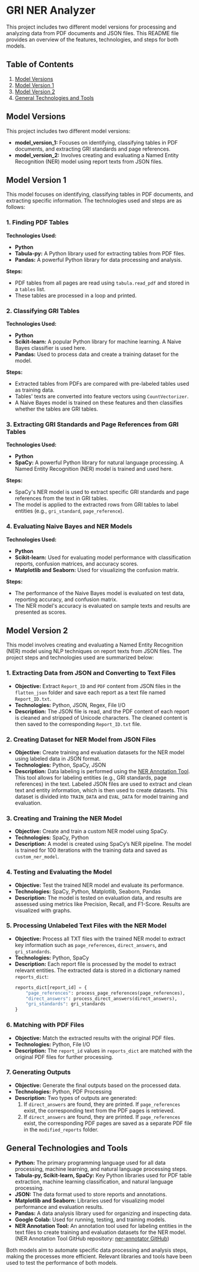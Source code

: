 # GRI NER Analyzer

This project includes two different model versions for processing and analyzing data from PDF documents and JSON files. This README file provides an overview of the features, technologies, and steps for both models.

## Table of Contents

1. [Model Versions](#model-versions)
2. [Model Version 1](#model-version-1)
3. [Model Version 2](#model-version-2)
4. [General Technologies and Tools](#general-technologies-and-tools)

## Model Versions

This project includes two different model versions:

- **model_version_1:** Focuses on identifying, classifying tables in PDF documents, and extracting GRI standards and page references.
- **model_version_2:** Involves creating and evaluating a Named Entity Recognition (NER) model using report texts from JSON files.

## Model Version 1

This model focuses on identifying, classifying tables in PDF documents, and extracting specific information. The technologies used and steps are as follows:

### 1. Finding PDF Tables

**Technologies Used:**

- **Python**
- **Tabula-py:** A Python library used for extracting tables from PDF files.
- **Pandas:** A powerful Python library for data processing and analysis.

**Steps:**

- PDF tables from all pages are read using `tabula.read_pdf` and stored in a `tables` list.
- These tables are processed in a loop and printed.

### 2. Classifying GRI Tables

**Technologies Used:**

- **Python**
- **Scikit-learn:** A popular Python library for machine learning. A Naive Bayes classifier is used here.
- **Pandas:** Used to process data and create a training dataset for the model.

**Steps:**

- Extracted tables from PDFs are compared with pre-labeled tables used as training data.
- Tables' texts are converted into feature vectors using `CountVectorizer`.
- A Naive Bayes model is trained on these features and then classifies whether the tables are GRI tables.

### 3. Extracting GRI Standards and Page References from GRI Tables

**Technologies Used:**

- **Python**
- **SpaCy:** A powerful Python library for natural language processing. A Named Entity Recognition (NER) model is trained and used here.

**Steps:**

- SpaCy's NER model is used to extract specific GRI standards and page references from the text in GRI tables.
- The model is applied to the extracted rows from GRI tables to label entities (e.g., `gri_standard`, `page_reference`).

### 4. Evaluating Naive Bayes and NER Models

**Technologies Used:**

- **Python**
- **Scikit-learn:** Used for evaluating model performance with classification reports, confusion matrices, and accuracy scores.
- **Matplotlib and Seaborn:** Used for visualizing the confusion matrix.

**Steps:**

- The performance of the Naive Bayes model is evaluated on test data, reporting accuracy, and confusion matrix.
- The NER model's accuracy is evaluated on sample texts and results are presented as scores.

## Model Version 2

This model involves creating and evaluating a Named Entity Recognition (NER) model using NLP techniques on report texts from JSON files. The project steps and technologies used are summarized below:

### 1. Extracting Data from JSON and Converting to Text Files

- **Objective:** Extract `Report_ID` and `PDF` content from JSON files in the `flatten_json` folder and save each report as a text file named `Report_ID.txt`.
- **Technologies:** Python, JSON, Regex, File I/O
- **Description:** The JSON file is read, and the PDF content of each report is cleaned and stripped of Unicode characters. The cleaned content is then saved to the corresponding `Report_ID.txt` file.

### 2. Creating Dataset for NER Model from JSON Files

- **Objective:** Create training and evaluation datasets for the NER model using labeled data in JSON format.
- **Technologies:** Python, SpaCy, JSON
- **Description:** Data labeling is performed using the [NER Annotation Tool](https://tecoholic.github.io/ner-annotator/). This tool allows for labeling entities (e.g., GRI standards, page references) in the text. Labeled JSON files are used to extract and clean text and entity information, which is then used to create datasets. This dataset is divided into `TRAIN_DATA` and `EVAL_DATA` for model training and evaluation.

### 3. Creating and Training the NER Model

- **Objective:** Create and train a custom NER model using SpaCy.
- **Technologies:** SpaCy, Python
- **Description:** A model is created using SpaCy’s NER pipeline. The model is trained for 100 iterations with the training data and saved as `custom_ner_model`.

### 4. Testing and Evaluating the Model

- **Objective:** Test the trained NER model and evaluate its performance.
- **Technologies:** SpaCy, Python, Matplotlib, Seaborn, Pandas
- **Description:** The model is tested on evaluation data, and results are assessed using metrics like Precision, Recall, and F1-Score. Results are visualized with graphs.

### 5. Processing Unlabeled Text Files with the NER Model

- **Objective:** Process all TXT files with the trained NER model to extract key information such as `page_references`, `direct_answers`, and `gri_standards`.
- **Technologies:** Python, SpaCy
- **Description:** Each report file is processed by the model to extract relevant entities. The extracted data is stored in a dictionary named `reports_dict`:
  ```python
  reports_dict[report_id] = {
      "page_references": process_page_references(page_references),
      "direct_answers": process_direct_answers(direct_answers),
      "gri_standards": gri_standards
  }
  ```

### 6. Matching with PDF Files

- **Objective:** Match the extracted results with the original PDF files.
- **Technologies:** Python, File I/O
- **Description:** The `report_id` values in `reports_dict` are matched with the original PDF files for further processing.

### 7. Generating Outputs

- **Objective:** Generate the final outputs based on the processed data.
- **Technologies:** Python, PDF Processing
- **Description:** Two types of outputs are generated:
  1. If `direct_answers` are found, they are printed. If `page_references` exist, the corresponding text from the PDF pages is retrieved.
  2. If `direct_answers` are found, they are printed. If `page_references` exist, the corresponding PDF pages are saved as a separate PDF file in the `modified_reports` folder.

## General Technologies and Tools

- **Python:** The primary programming language used for all data processing, machine learning, and natural language processing steps.
- **Tabula-py, Scikit-learn, SpaCy:** Key Python libraries used for PDF table extraction, machine learning classification, and natural language processing.
- **JSON:** The data format used to store reports and annotations.
- **Matplotlib and Seaborn:** Libraries used for visualizing model performance and evaluation results.
- **Pandas:** A data analysis library used for organizing and inspecting data.
- **Google Colab:** Used for running, testing, and training models.
- **NER Annotation Tool:** An annotation tool used for labeling entities in the text files to create training and evaluation datasets for the NER model. (NER Annotation Tool GitHub repository: [ner-annotator GitHub](https://github.com/tecoholic/ner-annotator))

Both models aim to automate specific data processing and analysis steps, making the processes more efficient. Relevant libraries and tools have been used to test the performance of both models.
